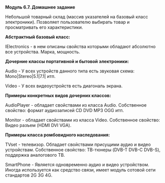 **Модуль 6.7. Домашнее задание**

Небольшой товарный склад (массив указателей на базовый класс электроники). Позволяет пользователю выбирать товар и просматривать его характеристики.

**Абстрактный базовый класс:**

IElectronics - в нем описаны свойства которыми обладают абсолютно все устройства. Марка, мощность.

**Дочерние классы портативной и бытовой электроники:**

Audio - У всех устройств данного типа есть звуковая схема: Mono|Stereo|5.1|7.1| итп.

Video - У всех видеоустройств есть диагональ экрана.

**Примеры конкретных видов дочерних классов:**

AudioPlayer - обладает свойствами из класса Audio. Собственное свойство: формат аудиозаписей CD DVD MP3 OGG итп.

Monitor - обладает свойствами из класса Video. Собственное свойство: Видео разъем (HDMI DVI VGA).


**Примеры класса ромбовидного наследования:**

TVset - телевизор. Обладает свойствами присущими аудио и видео устройствам. Собственное свойство: ТВ-тюнеры  (DVB-T DVB-С  DVB-S), поддержка аналогового ТВ.

SmartPhone - Является одновременно аудио и видео устройством. Иногда используется как средство связи, имеет модуль сотовой сети стандартов 2G 3G 4G.